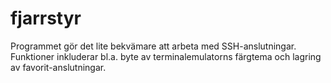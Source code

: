 # fjarrstyr
Programmet gör det lite bekvämare att arbeta med SSH-anslutningar. Funktioner inkluderar bl.a. byte av terminalemulatorns färgtema och lagring av favorit-anslutningar.
